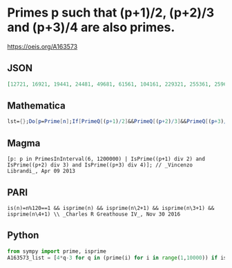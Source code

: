 # Primes p such that \(p\+1\)/2, \(p\+2\)/3 and \(p\+3\)/4 are also primes\.
https://oeis.org/A163573
## JSON
```JSON
[12721, 16921, 19441, 24481, 49681, 61561, 104161, 229321, 255361, 259681, 266401, 291721, 298201, 311041, 331921, 419401, 423481, 436801, 446881, 471241, 525241, 532801, 539401, 581521, 600601, 663601, 704161, 709921, 783721, 867001, 904801]
```
## Mathematica
```Mathematica
lst={};Do[p=Prime[n];If[PrimeQ[(p+1)/2]&&PrimeQ[(p+2)/3]&&PrimeQ[(p+3)/ 4],AppendTo[lst,p]],{n,2*9!}];lst
```
## Magma
```Magma
[p: p in PrimesInInterval(6, 1200000) | IsPrime((p+1) div 2) and IsPrime((p+2) div 3) and IsPrime((p+3) div 4)]; // _Vincenzo Librandi_, Apr 09 2013
```
## PARI
```PARI
is(n)=n%120==1 && isprime(n) && isprime(n\2+1) && isprime(n\3+1) && isprime(n\4+1) \\ _Charles R Greathouse IV_, Nov 30 2016
```
## Python
```Python
from sympy import prime, isprime
A163573_list = [4*q-3 for q in (prime(i) for i in range(1,10000)) if isprime(4*q-3) and isprime(2*q-1) and (not (4*q-1) % 3) and isprime((4*q-1)//3)] # _Chai Wah Wu_, Nov 30 2016
```
